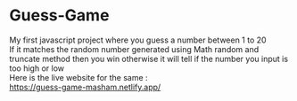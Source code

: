 # Guess-Game
My first javascript project where you guess a number between 1 to 20  <br>
If it matches the random number generated using Math random and truncate method then you win otherwise it will tell if the number you input is too high or low  <br>
Here is the live website for the same :  <br>
https://guess-game-masham.netlify.app/
